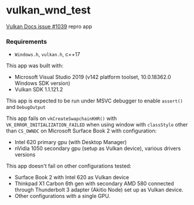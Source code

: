 # vulkan_wnd_test
[Vulkan Docs issue #1039](https://github.com/KhronosGroup/Vulkan-Docs/issues/1039) repro app

### Requirements
* `Windows.h`, `vulkan.h`, c++17

This app was built with:
* Microsoft Visual Studio 2019 (v142 platform toolset, 10.0.18362.0 Windows SDK version)
* Vulkan SDK 1.1.121.2

This app is expected to be run under MSVC debugger to enable `assert()` and `DebugOutput`

This app fails on `vkCreateSwapchainKHR()` with `VK_ERROR_INITIALIZATION_FAILED` when using window with `classStyle` other than `CS_OWNDC` on Microsoft Surface Book 2 with configuration:
* Intel 620 primary gpu (with Desktop Manager)
* nVidia 1050 secondary gpu (setup as Vulkan device), various drivers versions

This app doesn't fail on other configurations tested:
* Surface Book 2 with Intel 620 as Vulkan device
* Thinkpad X1 Carbon 6th gen with secondary AMD 580 connected through Thunderbolt 3 adapter (Akitio Node) set up as Vulkan device.
* Other configurations with a single GPU.
